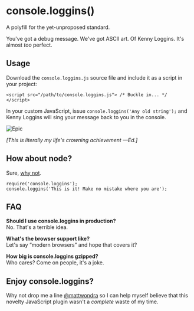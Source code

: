 # console.loggins()

A polyfill for the yet-unproposed standard.

You've got a debug message. We've got ASCII art. Of Kenny Loggins. It's almost _too_ perfect.

## Usage

Download the `console.loggins.js` source file and include it as a script in your project:

```
<script src="/path/to/console.loggins.js"> /* Buckle in... */ </script>
```

In your custom JavaScript, issue `console.loggins('Any old string');` and Kenny Loggins will sing your message back to you in the console.

![Epic](http://p-fst1.pixstatic.com/54c84e49dbfa3f30cc018d1e.jpg)

_[This is literally my life's crowning achievement —Ed.]_


## How about node?

Sure, [why not](https://www.npmjs.com/package/console.loggins).

```
require('console.loggins');
console.loggins('This is it! Make no mistake where you are');
```

## FAQ

__Should I use console.loggins in production?__  
No. That's a terrible idea.

__What's the browser support like?__  
Let's say “modern browsers” and hope that covers it?

__How big is console.loggins gzipped?__  
Who cares? Come on people, it's a joke.

## Enjoy console.loggins?

Why not drop me a line [@mattwondra](https://twitter.com/mattwondra) so I can help myself believe
that this novelty JavaScript plugin wasn't a _complete_ waste of my time.

<meta content="http://p-fst1.pixstatic.com/54c84e49dbfa3f30cc018d1e.jpg" property="og:image" />
